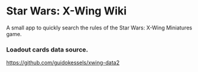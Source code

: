 # Star Wars: X-Wing Wiki
A small app to quickly search the rules of the Star Wars: X-Wing Miniatures game. 

### Loadout cards data source.

https://github.com/guidokessels/xwing-data2
